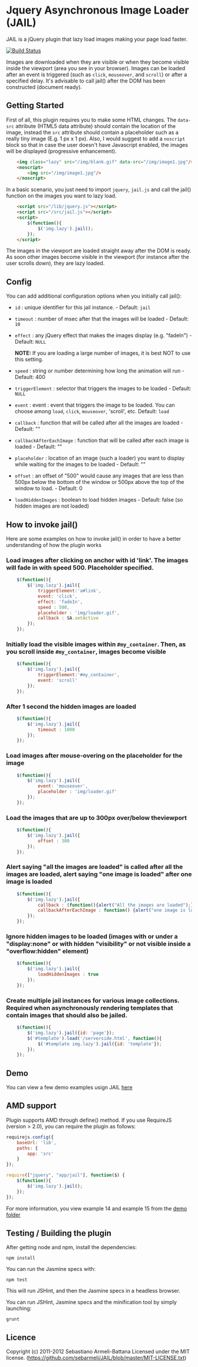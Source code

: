 # Jquery Asynchronous Image Loader (JAIL)

JAIL is a jQuery plugin that lazy load images making your page load faster. 

[![Build Status](https://secure.travis-ci.org/sebarmeli/JAIL.png)](http://travis-ci.org/sebarmeli/JAIL)

Images are downloaded when they are visible or when they become visible inside the viewport (area you see in your browser). Images can be loaded after an event is triggered (such as `click`, `mouseover`, and `scroll`) or after a specified delay.  It's advisable to call jail() after the DOM has been constructed (document ready).

## Getting Started

First of all, this plugin requires you to make some HTML changes. The `data-src` attribute (HTML5 data attribute) should contain the location of the image, instead the `src` attribute should contain a placeholder such as a really tiny image (E.g. 1 px x 1 px). Also, I would suggest to add a `noscript` block so that in case the user doesn't have Javascript enabled, the images will be displayed (progressive enhancement).

```html
	<img class="lazy" src="/img/blank.gif" data-src="/img/image1.jpg"/>
	<noscript>
		<img src="/img/image1.jpg"/>
	</noscript>
```

In a basic scenario, you just need to import `jquery`, `jail.js` and call the jail() function on the images you want to lazy load.

```html
	<script src="/lib/jquery.js"></script>
	<script src="/src/jail.js"></script>
	<script>
		$(function(){
			$('img.lazy').jail();
		});
	</script>
```

The images in the viewport are loaded straight away after the DOM is ready. As soon other images become visible in the viewport (for instance after the user scrolls down), they are lazy loaded.

## Config
You can add additional configuration options when you initially call jail():

- `id`          : unique identifier for this jail instance. - Default: `jail`
- `timeout`     : number of msec after that the images will be loaded - Default: `10`
- `effect`      : any jQuery effect that makes the images display (e.g. "fadeIn") - Default: `NULL`

  **NOTE:** If you are loading a large number of images, it is best  NOT to use this setting.

- `speed`       : string or number determining how long the animation will run  - Default: 400
- `triggerElement`    : selector that triggers the images to be loaded - Default: `NULL`
- `event`       : event : event that triggers the image to be loaded. You can choose among `load`, `click`, `mouseover`, 'scroll', etc. Default: `load`
- `callback`    : function that will be called after all the images are loaded - Default: ""
- `callbackAfterEachImage`    : function that will be called after each image is loaded - Default: ""
- `placeholder` : location of an image (such a loader) you want to display while waiting for the images to be loaded - Default: ""
- `offset`      : an offset of "500" would cause any images that are less than 500px below the bottom of the window or 500px above the top of the window to load. - Default: 0
- `loadHiddenImages` : boolean to load hidden images - Default: false (so hidden images are not loaded)

## How to invoke jail()

Here are some examples on how to invoke jail() in order to have a better understanding of how the plugin works

### Load images after clicking on anchor with id 'link'. The images will fade in with speed 500. Placeholder specified.

```javascript
	$(function(){
		$('img.lazy').jail({
			triggerElement:'a#link',
			event: 'click',
			effect: 'fadeIn',
			speed : 500,
			placeholder : 'img/loader.gif',
			callback : SA.setActive
		});
	});
```

### Initially load the visible images within `#my_container`. Then, as you scroll inside `#my_container`, images become visible

```javascript
	$(function(){
		$('img.lazy').jail({
			triggerElement:'#my_container',
			event: 'scroll'
		});
	});
```

### After 1 second the hidden images are loaded

```javascript
	$(function(){
		$('img.lazy').jail({
			timeout : 1000
		});
	});
```

### Load images after mouse-overing on the placeholder for the image

```javascript
	$(function(){
		$('img.lazy').jail({
			event: 'mouseover',
			placeholder : 'img/loader.gif'
		});
	});
```

### Load the images that are up to 300px over/below theviewport

```javascript
	$(function(){
		$('img.lazy').jail({
			offset : 300
		});
	});
```

### Alert saying "all the images are loaded" is called after all the images are loaded, alert saying "one image is loaded" after one image is loaded 

```javascript
	$(function(){
		$('img.lazy').jail({
			callback : (function(){alert("All the images are loaded");}),
			callbackAfterEachImage : function() {alert("one image is loaded");}
		});
	});
```

### Ignore hidden images to be loaded (images with or under a "display:none" or with hidden "visibility" or not visible inside a "overflow:hidden" element)

```javascript
	$(function(){
		$('img.lazy').jail({
			loadHiddenImages : true
		});
	});
```

### Create multiple jail instances for various image collections. Required when asynchronously rendering templates that contain images that should also be jailed.

```javascript
	$(function(){
		$('img.lazy').jail({id: 'page'});
		$('#template').load('/serverside.html', function(){
			$('#template img.lazy').jail({id: 'template'});
		});
	});
```

## Demo

You can view a few demo examples usign JAIL [here](https://github.com/sebarmeli/JAIL/tree/master/demo)

## AMD support

Plugin supports AMD through define() method. If you use RequireJS (version > 2.0), you can require the plugin as follows:

```javascript
requirejs.config({
    baseUrl: 'lib',
    paths: {
        app: 'src'
    }
});

require(["jquery", "app/jail"], function($) {
    $(function(){
		$('img.lazy').jail();
	});
});
```

For more information, you view example 14 and example 15 from the [demo folder](https://github.com/sebarmeli/JAIL/tree/master/demo)

## Testing / Building the plugin

After getting node and npm, install the dependencies:

```
npm install
```

You can run the Jasmine specs with:

```
npm test
```

This will run JSHint, and then the Jasmine specs in a headless browser.

You can run JSHint, Jasmine specs and the minification tool by simply launching:

```
grunt
```

## Licence

Copyright (c) 2011-2012 Sebastiano Armeli-Battana
Licensed under the MIT license.
(https://github.com/sebarmeli/JAIL/blob/master/MIT-LICENSE.txt)
